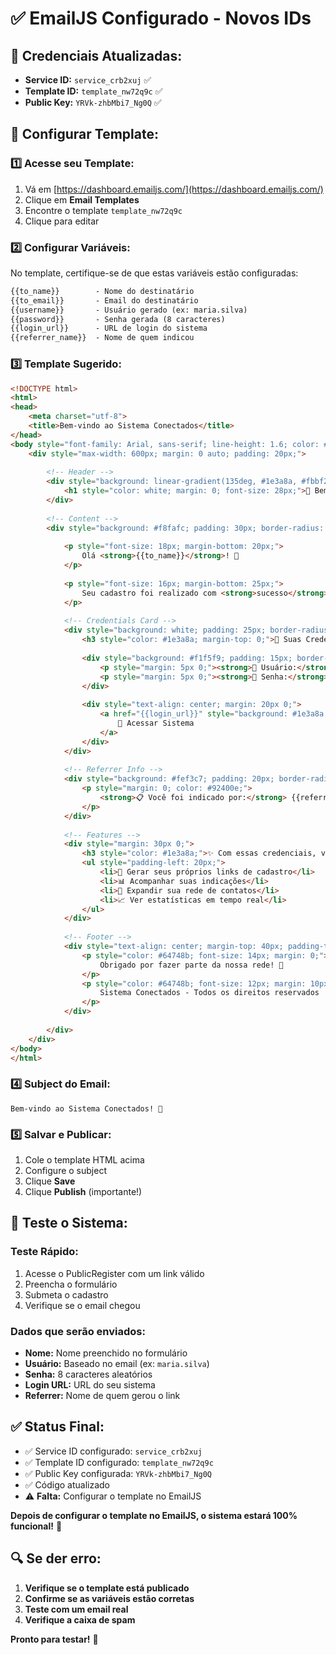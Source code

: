 # ✅ EmailJS Configurado - Novos IDs

## 🎯 **Credenciais Atualizadas:**

- **Service ID:** `service_crb2xuj` ✅
- **Template ID:** `template_nw72q9c` ✅  
- **Public Key:** `YRVk-zhbMbi7_Ng0Q` ✅

## 📧 **Configurar Template:**

### **1️⃣ Acesse seu Template:**
1. Vá em [https://dashboard.emailjs.com/](https://dashboard.emailjs.com/)
2. Clique em **Email Templates**
3. Encontre o template `template_nw72q9c`
4. Clique para editar

### **2️⃣ Configurar Variáveis:**
No template, certifique-se de que estas variáveis estão configuradas:

```html
{{to_name}}        - Nome do destinatário
{{to_email}}       - Email do destinatário
{{username}}       - Usuário gerado (ex: maria.silva)
{{password}}       - Senha gerada (8 caracteres)
{{login_url}}      - URL de login do sistema
{{referrer_name}}  - Nome de quem indicou
```

### **3️⃣ Template Sugerido:**
```html
<!DOCTYPE html>
<html>
<head>
    <meta charset="utf-8">
    <title>Bem-vindo ao Sistema Conectados</title>
</head>
<body style="font-family: Arial, sans-serif; line-height: 1.6; color: #333;">
    <div style="max-width: 600px; margin: 0 auto; padding: 20px;">
        
        <!-- Header -->
        <div style="background: linear-gradient(135deg, #1e3a8a, #fbbf24); padding: 30px; text-align: center; border-radius: 10px 10px 0 0;">
            <h1 style="color: white; margin: 0; font-size: 28px;">🎉 Bem-vindo ao Sistema Conectados!</h1>
        </div>
        
        <!-- Content -->
        <div style="background: #f8fafc; padding: 30px; border-radius: 0 0 10px 10px;">
            
            <p style="font-size: 18px; margin-bottom: 20px;">
                Olá <strong>{{to_name}}</strong>! 👋
            </p>
            
            <p style="font-size: 16px; margin-bottom: 25px;">
                Seu cadastro foi realizado com <strong>sucesso</strong> no Sistema Conectados!
            </p>
            
            <!-- Credentials Card -->
            <div style="background: white; padding: 25px; border-radius: 10px; border-left: 5px solid #fbbf24; margin: 25px 0;">
                <h3 style="color: #1e3a8a; margin-top: 0;">🔑 Suas Credenciais de Acesso:</h3>
                
                <div style="background: #f1f5f9; padding: 15px; border-radius: 8px; margin: 15px 0;">
                    <p style="margin: 5px 0;"><strong>👤 Usuário:</strong> <code style="background: #e2e8f0; padding: 2px 6px; border-radius: 4px;">{{username}}</code></p>
                    <p style="margin: 5px 0;"><strong>🔑 Senha:</strong> <code style="background: #e2e8f0; padding: 2px 6px; border-radius: 4px;">{{password}}</code></p>
                </div>
                
                <div style="text-align: center; margin: 20px 0;">
                    <a href="{{login_url}}" style="background: #1e3a8a; color: white; padding: 12px 30px; text-decoration: none; border-radius: 8px; font-weight: bold; display: inline-block;">
                        🚀 Acessar Sistema
                    </a>
                </div>
            </div>
            
            <!-- Referrer Info -->
            <div style="background: #fef3c7; padding: 20px; border-radius: 8px; margin: 20px 0;">
                <p style="margin: 0; color: #92400e;">
                    <strong>📋 Você foi indicado por:</strong> {{referrer_name}}
                </p>
            </div>
            
            <!-- Features -->
            <div style="margin: 30px 0;">
                <h3 style="color: #1e3a8a;">✨ Com essas credenciais, você poderá:</h3>
                <ul style="padding-left: 20px;">
                    <li>🔗 Gerar seus próprios links de cadastro</li>
                    <li>📊 Acompanhar suas indicações</li>
                    <li>👥 Expandir sua rede de contatos</li>
                    <li>📈 Ver estatísticas em tempo real</li>
                </ul>
            </div>
            
            <!-- Footer -->
            <div style="text-align: center; margin-top: 40px; padding-top: 20px; border-top: 2px solid #e2e8f0;">
                <p style="color: #64748b; font-size: 14px; margin: 0;">
                    Obrigado por fazer parte da nossa rede! 🌟
                </p>
                <p style="color: #64748b; font-size: 12px; margin: 10px 0 0 0;">
                    Sistema Conectados - Todos os direitos reservados
                </p>
            </div>
            
        </div>
    </div>
</body>
</html>
```

### **4️⃣ Subject do Email:**
```
Bem-vindo ao Sistema Conectados! 🎉
```

### **5️⃣ Salvar e Publicar:**
1. Cole o template HTML acima
2. Configure o subject
3. Clique **Save**
4. Clique **Publish** (importante!)

## 🧪 **Teste o Sistema:**

### **Teste Rápido:**
1. Acesse o PublicRegister com um link válido
2. Preencha o formulário
3. Submeta o cadastro
4. Verifique se o email chegou

### **Dados que serão enviados:**
- **Nome:** Nome preenchido no formulário
- **Usuário:** Baseado no email (ex: `maria.silva`)
- **Senha:** 8 caracteres aleatórios
- **Login URL:** URL do seu sistema
- **Referrer:** Nome de quem gerou o link

## ✅ **Status Final:**

- ✅ Service ID configurado: `service_crb2xuj`
- ✅ Template ID configurado: `template_nw72q9c`
- ✅ Public Key configurada: `YRVk-zhbMbi7_Ng0Q`
- ✅ Código atualizado
- ⚠️ **Falta:** Configurar o template no EmailJS

**Depois de configurar o template no EmailJS, o sistema estará 100% funcional!** 🚀

## 🔍 **Se der erro:**

1. **Verifique se o template está publicado**
2. **Confirme se as variáveis estão corretas**
3. **Teste com um email real**
4. **Verifique a caixa de spam**

**Pronto para testar!** 🎯
